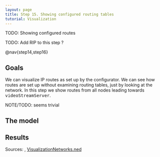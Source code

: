 ```yaml
---
layout: page
title: Step 15. Showing configured routing tables
tutorial: Visualization
---
```


TODO: Showing configured routes

TODO: Add RIP to this step ?

@nav{step14,step16}

## Goals

We can visualize IP routes as set up by the configurator.
We can see how routes are set up without examining routing tables, just by looking at the network.
In this step we show routes from all nodes leading towards <tt>videoStreamServer</tt>.

NOTE/TODO: seems trivial

<!--
Csomagkapcsolt hálózatokban a routing határozza meg a csomagtovábbítást, azaz az IP címmel ellátott
csomagok átvitelét a forrás irányából a cél irányába, köztes node-okon keresztül. 
A routing process általában a routing tábla alapján továbbítja a célok felé a csomagokat.
A routing tábla az egyes route-okról tartalmaz információt. 
-->

<!--
After so many steps we extend our network. We add a pedestrian, who watch a video stream in the park.
To this we need a Server to another network. To find ways between video stream server and the
pedestrian, who want to watch video stream, we need a router.<br>
We want to see how can the devices reach the server. To this, in this step we will show routing table entries.
-->

## The model

<!--
The video streamed by the videoStreamserver, that connects to the router0 through switch0.
We need the switch, because later we want to add more nodes to that subnetwork.

Here is the ned file, that contains the changes:
@dontinclude VisualizationNetworks.ned
@skip network VisualizationC
@until ####

We need to place the new network nodes on the map. To this we use the usual mobility parameters.
Then we adjust the video stream server and client application. On the server side we have to
set the length of the video packets and the full stream, the port to listen on, and the
interval between sending packets.<br>
On the client side we need to add a local port, and the server port and address. Optionally we
can set when the application starts.<br>
The video stream application works as follows:
the client send a request to the given port of the server. Then the server starts the
stream to the client's address. The client's serverPort parameter and the server's localPort parameter
must match.

After setting up communication, we need to configure the visualizer. We have to add
the module path where the visualizer subscribes for routing table signals, and the
route destination(s) in the destinationFilter parameter. In this case we want to
see the routes towards the videoStreamServer. In addition we can change the default
 line style, width and color to make the routes more visible.

The configuration:
@dontinclude omnetpp.ini
@skipline [Config Visualization13]
@until ####
-->

## Results

<!--
When we start the simulation we can see that, the routingTableVisualizer draw arrows
to represent the routes. This is because by default netmask routes, default routes
and static routes added to routing table. Later we change that.<br>
[img: routes]

After 1 second the VoIP application starts and VoIP data links appear,
because dataLinkVisualizer is on. After 5 seconds the videoPedestrian sends
request to the videoStreamServer and the application starts.
In the Module view mode we can follow the progress. The client send the request,
and in response the server starts the video stream.
[gif: video stream start]
-->

Sources: <a srcfile="../omnetpp.ini" />, [VisualizationNetworks.ned](../VisualizationNetworks.ned)
